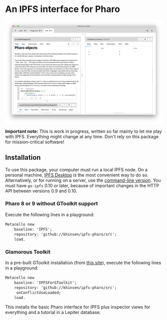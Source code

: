 # An IPFS interface for Pharo

![screenshot](./screenshot.png)

**Important note:** This is work in progress, written so far mainly to let me play with IPFS. Everything might change at any time. Don't rely on this package for mission-critical software!

## Installation

To use this package, your computer must run a local IPFS node. On a personal machine, [IPFS Desktop](https://github.com/ipfs-shipyard/ipfs-desktop) is the most convenient way to do so. Alternatively, or for running on a server, use the [command-line version](https://docs.ipfs.io/guides/guides/install/). You must have `go-ipfs` 0.10 or later, because of important changes in the HTTP API between versions 0.9 and 0.10.

### Pharo 8 or 9 without GToolkit support

Execute the following lines in a playground:

```
Metacello new
    baseline: 'IPFS';
    repository: 'github://khinsen/ipfs-pharo/src';
    load.
```

### Glamorous Toolkit

In a pre-built GToolkit installation (from [this site](https://gtoolkit.com/download/)), execute the following lines in a playground:

```
Metacello new
    baseline: 'IPFSForGToolkit';
    repository: 'github://khinsen/ipfs-pharo/src';
	 onConflictUseLoaded;
    load.
```

This installs the basic Pharo interface for IPFS plus inspector views for everything and a tutorial in a Lepiter database.

